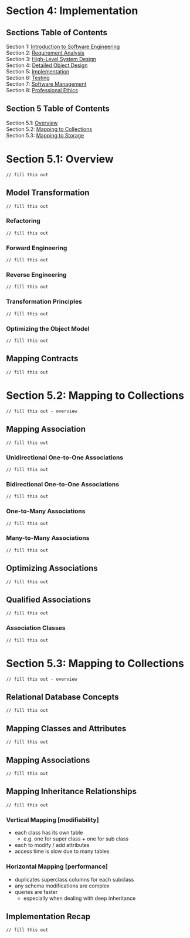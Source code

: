# Section 4: Implementation

## Sections Table of Contents

Section 1: [Introduction to Software Engineering](Section%201.md)<br>
Section 2: [Requirement Analysis](Section%202.md)<br>
Section 3: [High-Level System Design](Section%203.md)<br>
Section 4: [Detailed Object Design](Section%204.md)<br>
Section 5: [Implementation](Section%205.md)<br>
Section 6: [Testing](Section%206.md)<br>
Section 7: [Software Management](Section%207.md)<br>
Section 8: [Professional Ethics](Section%208.md)<br>

## Section 5 Table of Contents

Section 5.1: [Overview](#section-5.1-overview)<br>
Section 5.2: [Mapping to Collections](#section-5.2-mapping-to-collections)<br>
Section 5.3: [Mapping to Storage](#section-5.3-mapping-to-storage)<br>

# Section 5.1: Overview
`// fill this out`

## Model Transformation
`// fill this out`

### Refactoring
`// fill this out`

### Forward Engineering
`// fill this out`

### Reverse Engineering
`// fill this out`

### Transformation Principles
`// fill this out`

### Optimizing the Object Model
`// fill this out`

## Mapping Contracts
`// fill this out`

# Section 5.2: Mapping to Collections
`// fill this out - overview`

## Mapping Association
`// fill this out`

### Unidirectional One-to-One Associations
`// fill this out`

### Bidirectional One-to-One Associations
`// fill this out`

### One-to-Many Associations
`// fill this out`

### Many-to-Many Associations
`// fill this out`

## Optimizing Associations
`// fill this out`

## Qualified Associations
`// fill this out`

### Association Classes
`// fill this out`

# Section 5.3: Mapping to Collections
`// fill this out - overview`

## Relational Database Concepts
`// fill this out`

## Mapping Classes and Attributes
`// fill this out`

## Mapping Associations
`// fill this out`

## Mapping Inheritance Relationships
`// fill this out`

### Vertical Mapping [modifiability]
- each class has its own table
  - e.g. one for super class + one for sub class
- each to modify / add attributes
- access time is slow due to many tables

### Horizontal Mapping [performance]
- duplicates superclass columns for each subclass
- any schema modifications are complex
- queries are faster
  - especially when dealing with deep inheritance

## Implementation Recap
`// fill this out`